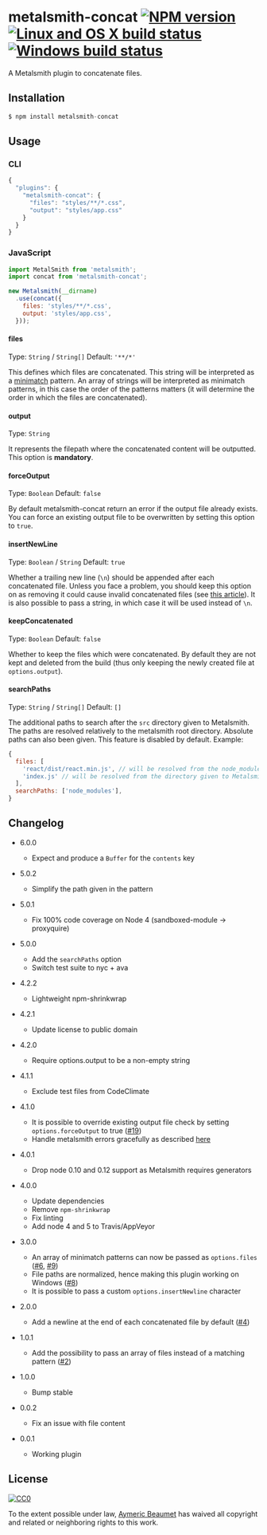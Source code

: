 # metalsmith-concat [![NPM version](https://img.shields.io/npm/v/metalsmith-concat.svg?style=flat-square&label=npm)](https://www.npmjs.com/package/metalsmith-concat) [![Linux and OS X build status](https://img.shields.io/travis/aymericbeaumet/metalsmith-concat/master.svg?style=flat-square&label=linux|osx)](https://travis-ci.org/aymericbeaumet/metalsmith-concat) [![Windows build status](https://img.shields.io/appveyor/ci/aymericbeaumet/metalsmith-concat/master.svg?style=flat-square&label=windows)](https://ci.appveyor.com/project/aymericbeaumet/metalsmith-concat)

A Metalsmith plugin to concatenate files.

## Installation

```javascript
$ npm install metalsmith-concat
```

## Usage

### CLI

```javascript
{
  "plugins": {
    "metalsmith-concat": {
      "files": "styles/**/*.css",
      "output": "styles/app.css"
    }
  }
}
```

### JavaScript

```javascript
import MetalSmith from 'metalsmith';
import concat from 'metalsmith-concat';

new Metalsmith(__dirname)
  .use(concat({
    files: 'styles/**/*.css',
    output: 'styles/app.css',
  }));
```

#### files
Type: `String` / `String[]`
Default: `'**/*'`

This defines which files are concatenated. This string will be interpreted as a
[minimatch](https://github.com/isaacs/minimatch) pattern. An array of strings
will be interpreted as minimatch patterns, in this case the order of the
patterns matters (it will determine the order in which the files are
concatenated).

#### output
Type: `String`

It represents the filepath where the concatenated content will be outputted.
This option is **mandatory**.

#### forceOutput
Type: `Boolean`
Default: `false`

By default metalsmith-concat return an error if the output file already exists.
You can force an existing output file to be overwritten by setting this option
to `true`.

#### insertNewLine
Type: `Boolean` / `String`
Default: `true`

Whether a trailing new line (`\n`) should be appended after each concatenated
file. Unless you face a problem, you should keep this option on as removing it
could cause invalid concatenated files (see [this
article](http://evanhahn.com/newline-necessary-at-the-end-of-javascript-files/)).
It is also possible to pass a string, in which case it will be used instead of
`\n`.

#### keepConcatenated
Type: `Boolean`
Default: `false`

Whether to keep the files which were concatenated. By default they are not kept
and deleted from the build (thus only keeping the newly created file at
`options.output`).

#### searchPaths
Type: `String` / `String[]`
Default: `[]`

The additional paths to search after the `src` directory given to Metalsmith.
The paths are resolved relatively to the metalsmith root directory. Absolute
paths can also been given. This feature is disabled by default. Example:

```js
{
  files: [
    'react/dist/react.min.js', // will be resolved from the node_modules
    'index.js' // will be resolved from the directory given to Metalsmith
  ],
  searchPaths: ['node_modules'],
}
```

## Changelog

* 6.0.0
  * Expect and produce a `Buffer` for the `contents` key

* 5.0.2
  * Simplify the path given in the pattern

* 5.0.1
  * Fix 100% code coverage on Node 4 (sandboxed-module -> proxyquire)

* 5.0.0
  * Add the `searchPaths` option
  * Switch test suite to nyc + ava

* 4.2.2
  * Lightweight npm-shrinkwrap

* 4.2.1
  * Update license to public domain

* 4.2.0
  * Require options.output to be a non-empty string

* 4.1.1
  * Exclude test files from CodeClimate

* 4.1.0
  * It is possible to override existing output file check by setting `options.forceOutput` to true ([#19](https://github.com/aymericbeaumet/metalsmith-concat/issues/19))
  * Handle metalsmith errors gracefully as described [here](http://www.robinthrift.com/posts/metalsmith-part-3-refining-our-tools/)

* 4.0.1
  * Drop node 0.10 and 0.12 support as Metalsmith requires generators

* 4.0.0
  * Update dependencies
  * Remove `npm-shrinkwrap`
  * Fix linting
  * Add node 4 and 5 to Travis/AppVeyor

* 3.0.0
  * An array of minimatch patterns can now be passed as `options.files` ([#6](https://github.com/aymericbeaumet/metalsmith-concat/issues/6), [#9](https://github.com/aymericbeaumet/metalsmith-concat/issues/9))
  * File paths are normalized, hence making this plugin working on Windows
    ([#8](https://github.com/aymericbeaumet/metalsmith-concat/issues/8))
  * It is possible to pass a custom `options.insertNewline` character

* 2.0.0
  * Add a newline at the end of each concatenated file by default
    ([#4](https://github.com/aymericbeaumet/metalsmith-concat/pull/4))

* 1.0.1
  * Add the possibility to pass an array of files instead of a matching pattern
    ([#2](https://github.com/aymericbeaumet/metalsmith-concat/pull/2))

* 1.0.0
  * Bump stable

* 0.0.2
  * Fix an issue with file content

* 0.0.1
  * Working plugin

## License

[![CC0](http://i.creativecommons.org/p/zero/1.0/88x31.png)](http://creativecommons.org/publicdomain/zero/1.0/)

To the extent possible under law, [Aymeric Beaumet](https://aymericbeaumet.com)
has waived all copyright and related or neighboring rights to this work.
